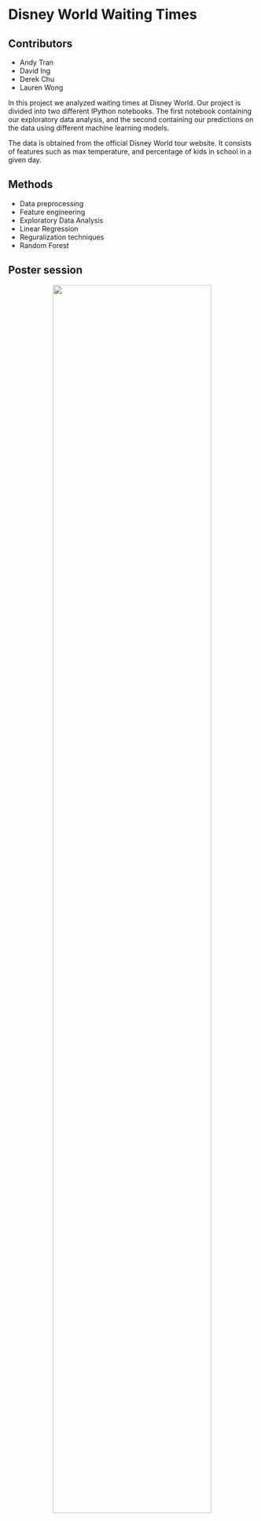 # Disney World Waiting Times

## Contributors
- Andy Tran
- David Ing
- Derek Chu
- Lauren Wong

In this project we analyzed waiting times at Disney World. Our project is divided into two different IPython notebooks. The first notebook containing our exploratory data analysis, and the second containing our predictions on the data using different machine learning models.

The data is obtained from the official Disney World tour website. It consists of features such as max temperature, and percentage of kids in school in a given day.

## Methods
- Data preprocessing
- Feature engineering
- Exploratory Data Analysis
- Linear Regression
- Reguralization techniques
- Random Forest

## Poster session
<p align="center"> 
<img src="https://i.imgur.com/900umc2.jpg" align="center" width="80%" height="80%">







